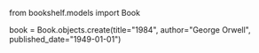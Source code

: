 from bookshelf.models import Book

book = Book.objects.create(title="1984", author="George Orwell", published_date="1949-01-01")